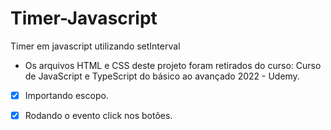 # Timer-Javascript

Timer em javascript utilizando setInterval 

- Os arquivos HTML e CSS deste projeto foram retirados do curso:
Curso de JavaScript e TypeScript do básico ao avançado 2022 - Udemy.

- [X] Importando escopo.
- [X] Rodando o evento click nos botões. 



